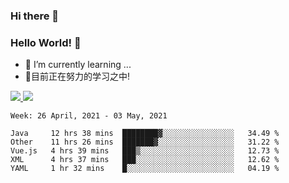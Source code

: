### Hi there 👋
### Hello World! 🙌

- 🌱 I’m currently learning ...
- 📖目前正在努力的学习之中!

<a href="https://github.com/anuraghazra/github-readme-stats">
  <img src="https://github-readme-stats.vercel.app/api?username=keyboardWithDream&show_icons=true&repo=github-readme-stats" />
</a>
<a href="https://github.com/anuraghazra/convoychat">
  <img src="https://github-readme-stats.vercel.app/api/top-langs/?username=keyboardWithDream&layout=compact&repo=convoychat" />
</a>



<!--START_SECTION:waka-->
```text
Week: 26 April, 2021 - 03 May, 2021

Java     12 hrs 38 mins  ████████▓░░░░░░░░░░░░░░░░   34.49 % 
Other    11 hrs 26 mins  ███████▓░░░░░░░░░░░░░░░░░   31.22 % 
Vue.js   4 hrs 39 mins   ███▒░░░░░░░░░░░░░░░░░░░░░   12.73 % 
XML      4 hrs 37 mins   ███░░░░░░░░░░░░░░░░░░░░░░   12.62 % 
YAML     1 hr 32 mins    █░░░░░░░░░░░░░░░░░░░░░░░░   04.19 % 
```
<!--END_SECTION:waka-->
